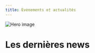 ```yaml
---
title: Évènements et actualités
---
```


![Hero image](/images/banniere.jpg)

# Les dernières news

[](/events-actus/27-avril-nouvel-an)

